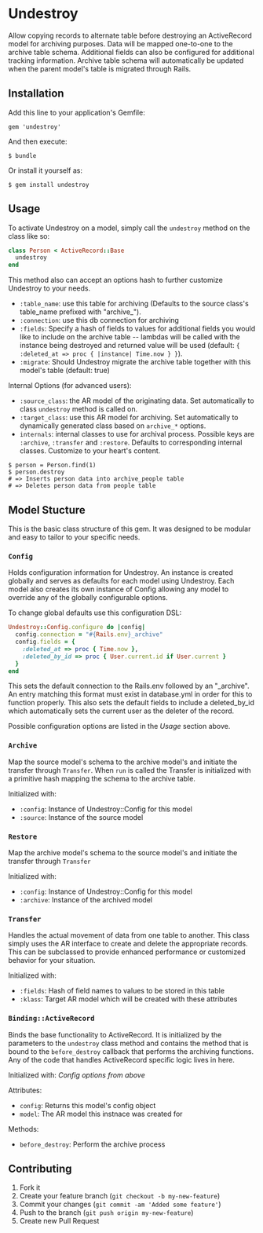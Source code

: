 # Undestroy

Allow copying records to alternate table before destroying an
ActiveRecord model for archiving purposes.  Data will be mapped
one-to-one to the archive table schema.  Additional fields can also be
configured for additional tracking information.  Archive table schema
will automatically be updated when the parent model's table is migrated
through Rails.

## Installation

Add this line to your application's Gemfile:

    gem 'undestroy'

And then execute:

    $ bundle

Or install it yourself as:

    $ gem install undestroy

## Usage

To activate Undestroy on a model, simply call the `undestroy` method
on the class like so:

```ruby
class Person < ActiveRecord::Base
  undestroy
end
```

This method also can accept an options hash to further customize
Undestroy to your needs.

* `:table_name`:  use this table for archiving (Defaults to the
  source class's table_name prefixed with "archive_").
* `:connection`:  use this db connection for archiving
* `:fields`:  Specify a hash of fields to values for additional fields
  you would like to include on the archive table -- lambdas will be
  called with the instance being destroyed and returned value will be
  used (default: `{ :deleted_at => proc { |instance| Time.now } }`).
* `:migrate`:  Should Undestroy migrate the archive table together with
  this model's table (default: true)

Internal Options (for advanced users):

* `:source_class`:  the AR model of the originating data.  Set
  automatically to class `undestroy` method is called on.
* `:target_class`:  use this AR model for archiving.  Set automatically
  to dynamically generated class based on `archive_*` options.
* `internals`: internal classes to use for archival process.  Possible
  keys are `:archive`, `:transfer` and `:restore`.  Defaults to
  corresponding internal classes.  Customize to your heart's content.

```
$ person = Person.find(1)
$ person.destroy
# => Inserts person data into archive_people table
# => Deletes person data from people table
```

## Model Stucture

This is the basic class structure of this gem.  It was designed to be
modular and easy to tailor to your specific needs.

### `Config`

Holds configuration information for Undestroy.  An instance is created
globally and serves as defaults for each model using Undestroy.  Each
model also creates its own instance of Config allowing any model to
override any of the globally configurable options.

To change global defaults use this configuration DSL:

```ruby
Undestroy::Config.configure do |config|
  config.connection = "#{Rails.env}_archive"
  config.fields = {
    :deleted_at => proc { Time.now },
    :deleted_by_id => proc { User.current.id if User.current }
  }
end
```

This sets the default connection to the Rails.env followed by an
"_archive".  An entry matching this format must exist in database.yml in
order for this to function properly.  This also sets the default fields
to include a deleted_by_id which automatically sets the current user as
the deleter of the record.

Possible configuration options are listed in the _Usage_ section above.

### `Archive`

Map the source model's schema to the archive model's and initiate the
transfer through `Transfer`.  When `run` is called the Transfer is
initialized with a primitive hash mapping the schema to the archive
table.

Initialized with:

* `:config`: Instance of Undestroy::Config for this model
* `:source`: Instance of the source model

### `Restore`

Map the archive model's schema to the source model's and initiate the
transfer through `Transfer`

Initialized with:

* `:config`: Instance of Undestroy::Config for this model
* `:archive`: Instance of the archived model

### `Transfer`

Handles the actual movement of data from one table to another.  This
class simply uses the AR interface to create and delete the appropriate
records.  This can be subclassed to provide enhanced performance or
customized behavior for your situation.

Initialized with:

* `:fields`: Hash of field names to values to be stored in this table
* `:klass`: Target AR model which will be created with these attributes

### `Binding::ActiveRecord`

Binds the base functionality to ActiveRecord.  It is initialized by the
parameters to the `undestroy` class method and contains the method that
is bound to the `before_destroy` callback that performs the archiving
functions.  Any of the code that handles ActiveRecord specific logic
lives in here.

Initialized with: *Config options from above*

Attributes:

* `config`: Returns this model's config object
* `model`: The AR model this instnace was created for

Methods:

* `before_destroy`: Perform the archive process

## Contributing

1. Fork it
2. Create your feature branch (`git checkout -b my-new-feature`)
3. Commit your changes (`git commit -am 'Added some feature'`)
4. Push to the branch (`git push origin my-new-feature`)
5. Create new Pull Request

